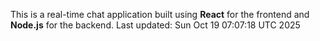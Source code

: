 This is a real-time chat application built using **React** for the frontend and **Node.js** for the backend.
Last updated: Sun Oct 19 07:07:18 UTC 2025
